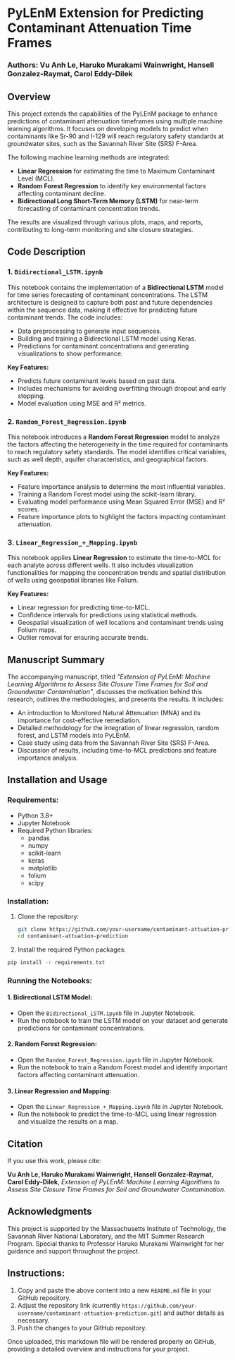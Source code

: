 # PyLEnM Extension for Predicting Contaminant Attenuation Time Frames

### Authors: Vu Anh Le, Haruko Murakami Wainwright, Hansell Gonzalez-Raymat, Carol Eddy-Dilek

## Overview

This project extends the capabilities of the PyLEnM package to enhance predictions of contaminant attenuation timeframes using multiple machine learning algorithms. It focuses on developing models to predict when contaminants like Sr-90 and I-129 will reach regulatory safety standards at groundwater sites, such as the Savannah River Site (SRS) F-Area.

The following machine learning methods are integrated:
- **Linear Regression** for estimating the time to Maximum Contaminant Level (MCL).
- **Random Forest Regression** to identify key environmental factors affecting contaminant decline.
- **Bidirectional Long Short-Term Memory (LSTM)** for near-term forecasting of contaminant concentration trends.

The results are visualized through various plots, maps, and reports, contributing to long-term monitoring and site closure strategies.

## Code Description

### 1. `Bidirectional_LSTM.ipynb`
This notebook contains the implementation of a **Bidirectional LSTM** model for time series forecasting of contaminant concentrations. The LSTM architecture is designed to capture both past and future dependencies within the sequence data, making it effective for predicting future contaminant trends. The code includes:
- Data preprocessing to generate input sequences.
- Building and training a Bidirectional LSTM model using Keras.
- Predictions for contaminant concentrations and generating visualizations to show performance.

**Key Features:**
- Predicts future contaminant levels based on past data.
- Includes mechanisms for avoiding overfitting through dropout and early stopping.
- Model evaluation using MSE and R² metrics.

### 2. `Random_Forest_Regression.ipynb`
This notebook introduces a **Random Forest Regression** model to analyze the factors affecting the heterogeneity in the time required for contaminants to reach regulatory safety standards. The model identifies critical variables, such as well depth, aquifer characteristics, and geographical factors.

**Key Features:**
- Feature importance analysis to determine the most influential variables.
- Training a Random Forest model using the scikit-learn library.
- Evaluating model performance using Mean Squared Error (MSE) and R² scores.
- Feature importance plots to highlight the factors impacting contaminant attenuation.

### 3. `Linear_Regression_+_Mapping.ipynb`
This notebook applies **Linear Regression** to estimate the time-to-MCL for each analyte across different wells. It also includes visualization functionalities for mapping the concentration trends and spatial distribution of wells using geospatial libraries like Folium.

**Key Features:**
- Linear regression for predicting time-to-MCL.
- Confidence intervals for predictions using statistical methods.
- Geospatial visualization of well locations and contaminant trends using Folium maps.
- Outlier removal for ensuring accurate trends.

## Manuscript Summary

The accompanying manuscript, titled _"Extension of PyLEnM: Machine Learning Algorithms to Assess Site Closure Time Frames for Soil and Groundwater Contamination"_, discusses the motivation behind this research, outlines the methodologies, and presents the results. It includes:
- An introduction to Monitored Natural Attenuation (MNA) and its importance for cost-effective remediation.
- Detailed methodology for the integration of linear regression, random forest, and LSTM models into PyLEnM.
- Case study using data from the Savannah River Site (SRS) F-Area.
- Discussion of results, including time-to-MCL predictions and feature importance analysis.

## Installation and Usage

### Requirements:
- Python 3.8+
- Jupyter Notebook
- Required Python libraries: 
  - pandas
  - numpy
  - scikit-learn
  - keras
  - matplotlib
  - folium
  - scipy

### Installation:
1. Clone the repository:
   ```bash
   git clone https://github.com/your-username/contaminant-attuation-prediction.git
   cd contaminant-attuation-prediction
   ```

2. Install the required Python packages:
  ```bash
  pip install -r requirements.txt
  ```

### Running the Notebooks:

#### 1. **Bidirectional LSTM Model**:
- Open the `Bidirectional_LSTM.ipynb` file in Jupyter Notebook.
- Run the notebook to train the LSTM model on your dataset and generate predictions for contaminant concentrations.

#### 2. **Random Forest Regression**:
- Open the `Random_Forest_Regression.ipynb` file in Jupyter Notebook.
- Run the notebook to train a Random Forest model and identify important factors affecting contaminant attenuation.

#### 3. **Linear Regression and Mapping**:
- Open the `Linear_Regression_+_Mapping.ipynb` file in Jupyter Notebook.
- Run the notebook to predict the time-to-MCL using linear regression and visualize the results on a map.

## Citation
If you use this work, please cite:

**Vu Anh Le, Haruko Murakami Wainwright, Hansell Gonzalez-Raymat, Carol Eddy-Dilek**, _Extension of PyLEnM: Machine Learning Algorithms to Assess Site Closure Time Frames for Soil and Groundwater Contamination_.

## Acknowledgments
This project is supported by the Massachusetts Institute of Technology, the Savannah River National Laboratory, and the MIT Summer Research Program. Special thanks to Professor Haruko Murakami Wainwright for her guidance and support throughout the project.

## Instructions:
1. Copy and paste the above content into a new `README.md` file in your GitHub repository.
2. Adjust the repository link (currently `https://github.com/your-username/contaminant-attuation-prediction.git`) and author details as necessary.
3. Push the changes to your GitHub repository.

Once uploaded, this markdown file will be rendered properly on GitHub, providing a detailed overview and instructions for your project.
